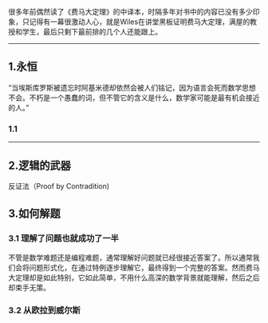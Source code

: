 

很多年前偶然读了《费马大定理》的中译本，时隔多年对书中的内容已没有多少印象，只记得有一幕很激动人心，就是Wiles在讲堂黑板证明费马大定理，满屋的教授和学生，最后只剩下最前排的几个人还能跟上。

---
## 1.永恒

“当埃斯库罗斯被遗忘时阿基米德却依然会被人们铭记，因为语言会死而数学思想不会。不朽是一个愚蠢的词，但不管它的含义是什么，数学家可能是最有机会接近的人。”



### 1.1  





---
## 2.逻辑的武器



反证法（Proof by Contradition)



## 3.如何解题

### 3.1 理解了问题也就成功了一半

不管是数学难题还是编程难题，通常理解好问题就已经很接近答案了。所以通常我们会将问题形式化，在通过特例逐步理解它，最终得到一个完整的答案。然而费马大定理却是如此特别，它如此简单，不用什么高深的数学背景就能理解，然后之后却束手无策。


### 3.2 从欧拉到威尔斯

